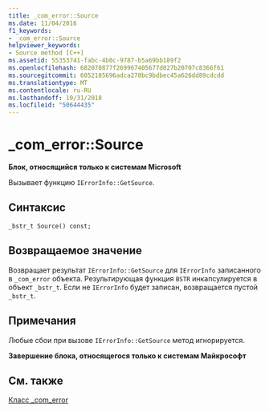 ```yaml
---
title: _com_error::Source
ms.date: 11/04/2016
f1_keywords:
- _com_error::Source
helpviewer_keywords:
- Source method [C++]
ms.assetid: 55353741-fabc-4b0c-9787-b5a69bb189f2
ms.openlocfilehash: 682070877f269967405677d027b20707c8366f61
ms.sourcegitcommit: 6052185696adca270bc9bdbec45a626dd89cdcdd
ms.translationtype: MT
ms.contentlocale: ru-RU
ms.lasthandoff: 10/31/2018
ms.locfileid: "50644435"
---
```

# <a name="comerrorsource"></a>_com_error::Source

**Блок, относящийся только к системам Microsoft**

Вызывает функцию `IErrorInfo::GetSource`.

## <a name="syntax"></a>Синтаксис

```
_bstr_t Source() const;
```

## <a name="return-value"></a>Возвращаемое значение

Возвращает результат `IErrorInfo::GetSource` для `IErrorInfo` записанного в `_com_error` объекта. Результирующая функция `BSTR` инкапсулируется в объект `_bstr_t`. Если не `IErrorInfo` будет записан, возвращается пустой `_bstr_t`.

## <a name="remarks"></a>Примечания

Любые сбои при вызове `IErrorInfo::GetSource` метод игнорируется.

**Завершение блока, относящегося только к системам Майкрософт**

## <a name="see-also"></a>См. также

[Класс _com_error](../cpp/com-error-class.md)